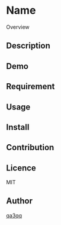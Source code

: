 Name
====

Overview

## Description

## Demo

## Requirement

## Usage

## Install

## Contribution

## Licence

MIT

## Author

[qa3qq](https://github.com/qa3qq)
